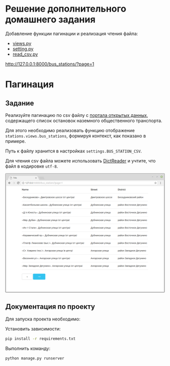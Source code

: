 # Решение дополнительного домашнего задания

Добавление функции пагинации и реализация чтения файла: 
- [views.py](https://github.com/SviatoslavZonov/dj_hw2/blob/main/pagination/pagination/stations/views.py)
- [setting.py](https://github.com/SviatoslavZonov/dj_hw2/blob/main/pagination/pagination/settings.py)
- [read_csv.py](https://github.com/SviatoslavZonov/dj_hw2/blob/main/pagination/pagination/stations/read_csv.py)

http://127.0.0.1:8000/bus_stations/?page=1

# Пагинация

## Задание

Реализуйте пагинацию по csv файлу с [портала открытых данных](https://data.mos.ru/datasets/752), содержащего список остановок наземного общественного транспорта.

Для этого необходимо реализовать функцию отображение `stations.views.bus_stations`, формируя контекст, как показано в примере.

Путь к файлу хранится в настройках `settings.BUS_STATION_CSV`.

Для чтения csv файла можете использовать [DictReader](https://docs.python.org/3/library/csv.html#csv.DictReader) и учтите, что файл в кодировке `utf-8`.

![Пример результата](./res/result.png)

## Документация по проекту

Для запуска проекта необходимо:

Установить зависимости:

```bash
pip install -r requirements.txt
```

Выполнить команду:

```bash
python manage.py runserver
```